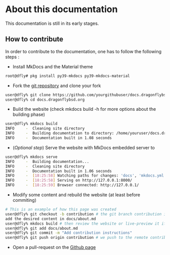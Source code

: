 # About this documentation

This documentation is still in its early stages.

## How to contribute

In order to contribute to the documentation, one has to follow the following steps :

- Install MkDocs and the Material theme
```bash
root@dfly# pkg install py39-mkdocs py39-mkdocs-material
```

- Fork the [git repository](https://github.com/DragonFlyBSD/docs.dragonflybsd.org) and clone your fork
```bash
user@dfly% git clone https://github.com/yourgithubuser/docs.dragonflybsd.org
user@dfly% cd docs.dragonflybsd.org

```

- Build the website (check mkdocs build -h for more options about the building phase)
```bash
user@dfly% mkdocs build
INFO     -  Cleaning site directory
INFO     -  Building documentation to directory: /home/youruser/docs.dragonflybsd.org/site
INFO     -  Documentation built in 1.08 seconds 
```

- (*Optional step*) Serve the website with MkDocs embedded server to 
```bash
user@dfly% mkdocs serve
INFO     -  Building documentation...
INFO     -  Cleaning site directory
INFO     -  Documentation built in 1.06 seconds
INFO     -  [18:25:58] Watching paths for changes: 'docs', 'mkdocs.yml'
INFO     -  [18:25:58] Serving on http://127.0.0.1:8000/
INFO     -  [18:25:59] Browser connected: http://127.0.0.1/
```

- Modify some content and rebuild the website (at least before commiting)
```bash
# This is an example of how this page was created
user@dfly% git checkout -b contribution # the git branch contribution is created
add the desired content in docs/about.md
user@dfly% mkdocs build # then review the website or live-preview it if using the serve option
user@dfly% git add docs/about.md
user@dfly% git commit -m "Add contribution instructions"
user@dfly% git push origin contribution # we push to the remote contribution branch
```

- Open a pull-request on the [Github page](https://github.com/DragonFlyBSD/docs.dragonflybsd.org/pulls)
